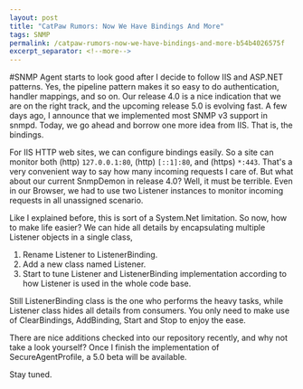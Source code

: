 ```yaml
---
layout: post
title: "CatPaw Rumors: Now We Have Bindings And More"
tags: SNMP
permalink: /catpaw-rumors-now-we-have-bindings-and-more-b54b4026575f
excerpt_separator: <!--more-->
---
```

#SNMP Agent starts to look good after I decide to follow IIS and ASP.NET patterns. Yes, the pipeline pattern makes it so easy to do authentication, handler mappings, and so on. Our release 4.0 is a nice indication that we are on the right track, and the upcoming release 5.0 is evolving fast. A few days ago, I announce that we implemented most SNMP v3 support in snmpd. Today, we go ahead and borrow one more idea from IIS. That is, the bindings.
<!--more-->

For IIS HTTP web sites, we can configure bindings easily. So a site can monitor both (http) `127.0.0.1:80`, (http) `[::1]:80`, and (https) `*:443`. That's a very convenient way to say how many incoming requests I care of. But what about our current SnmpDemon in release 4.0? Well, it must be terrible. Even in our Browser, we had to use two Listener instances to monitor incoming requests in all unassigned scenario.

Like I explained before, this is sort of a System.Net limitation. So now, how to make life easier? We can hide all details by encapsulating multiple Listener objects in a single class,

1. Rename Listener to ListenerBinding.
1. Add a new class named Listener.
1. Start to tune Listener and ListenerBinding implementation according to how Listener is used in the whole code base.

Still ListenerBinding class is the one who performs the heavy tasks, while Listener class hides all details from consumers. You only need to make use of ClearBindings, AddBinding, Start and Stop to enjoy the ease.

There are nice additions checked into our repository recently, and why not take a look yourself? Once I finish the implementation of SecureAgentProfile, a 5.0 beta will be available.

Stay tuned.
